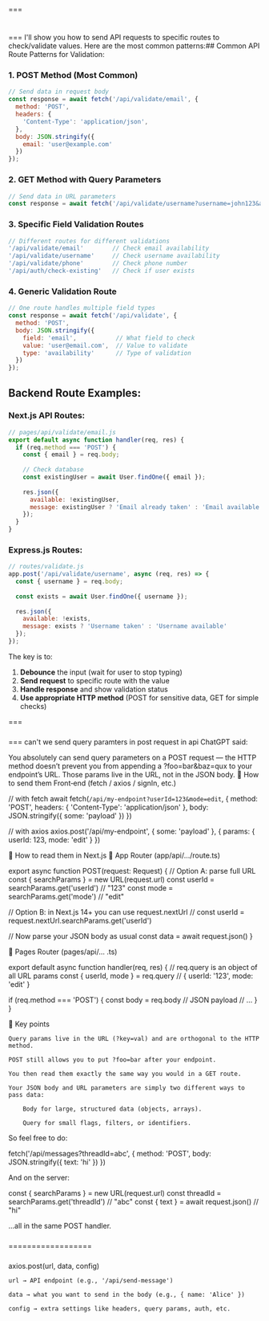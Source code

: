 ===
#
===
I'll show you how to send API requests to specific routes to check/validate values. Here are the most common patterns:## Common API Route Patterns for Validation:

### 1. **POST Method (Most Common)**
```javascript
// Send data in request body
const response = await fetch('/api/validate/email', {
  method: 'POST',
  headers: {
    'Content-Type': 'application/json',
  },
  body: JSON.stringify({
    email: 'user@example.com'
  })
});
```

### 2. **GET Method with Query Parameters**
```javascript
// Send data in URL parameters
const response = await fetch('/api/validate/username?username=john123&action=check');
```

### 3. **Specific Field Validation Routes**
```javascript
// Different routes for different validations
'/api/validate/email'        // Check email availability
'/api/validate/username'     // Check username availability
'/api/validate/phone'        // Check phone number
'/api/auth/check-existing'   // Check if user exists
```

### 4. **Generic Validation Route**
```javascript
// One route handles multiple field types
const response = await fetch('/api/validate', {
  method: 'POST',
  body: JSON.stringify({
    field: 'email',           // What field to check
    value: 'user@email.com',  // Value to validate
    type: 'availability'      // Type of validation
  })
});
```

## Backend Route Examples:

### Next.js API Routes:
```javascript
// pages/api/validate/email.js
export default async function handler(req, res) {
  if (req.method === 'POST') {
    const { email } = req.body;
    
    // Check database
    const existingUser = await User.findOne({ email });
    
    res.json({
      available: !existingUser,
      message: existingUser ? 'Email already taken' : 'Email available'
    });
  }
}
```

### Express.js Routes:
```javascript
// routes/validate.js
app.post('/api/validate/username', async (req, res) => {
  const { username } = req.body;
  
  const exists = await User.findOne({ username });
  
  res.json({
    available: !exists,
    message: exists ? 'Username taken' : 'Username available'
  });
});
```

The key is to:
1. **Debounce** the input (wait for user to stop typing)
2. **Send request** to specific route with the value
3. **Handle response** and show validation status
4. **Use appropriate HTTP method** (POST for sensitive data, GET for simple checks)





























===
#####
===
can't we send query paramters in post request in api
ChatGPT said:

You absolutely can send query parameters on a POST request — the HTTP method doesn’t prevent you from appending a ?foo=bar&baz=qux to your endpoint’s URL. Those params live in the URL, not in the JSON body.
🔹 How to send them
Front‑end (fetch / axios / signIn, etc.)

// with fetch
await fetch(`/api/my-endpoint?userId=123&mode=edit`, {
  method: 'POST',
  headers: { 'Content-Type': 'application/json' },
  body: JSON.stringify({ some: 'payload' })
})

// with axios
axios.post('/api/my-endpoint', { some: 'payload' }, {
  params: { userId: 123, mode: 'edit' }
})

🔹 How to read them in Next.js
📍 App Router (app/api/.../route.ts)

export async function POST(request: Request) {
  // Option A: parse full URL
  const { searchParams } = new URL(request.url)
  const userId = searchParams.get('userId')      // "123"
  const mode   = searchParams.get('mode')        // "edit"

  // Option B: in Next.js 14+ you can use request.nextUrl
  // const userId = request.nextUrl.searchParams.get('userId')

  // Now parse your JSON body as usual
  const data = await request.json()
}

📍 Pages Router (pages/api/... .ts)

export default async function handler(req, res) {
  // req.query is an object of all URL params
  const { userId, mode } = req.query  // { userId: '123', mode: 'edit' }

  if (req.method === 'POST') {
    const body = req.body  // JSON payload
    // …
  }
}

🧠 Key points

    Query params live in the URL (?key=val) and are orthogonal to the HTTP method.

    POST still allows you to put ?foo=bar after your endpoint.

    You then read them exactly the same way you would in a GET route.

    Your JSON body and URL parameters are simply two different ways to pass data:

        Body for large, structured data (objects, arrays).

        Query for small flags, filters, or identifiers.

So feel free to do:

fetch('/api/messages?threadId=abc', { method: 'POST', body: JSON.stringify({ text: 'hi' }) })

And on the server:

const { searchParams } = new URL(request.url)
const threadId = searchParams.get('threadId') // "abc"
const { text }     = await request.json()    // "hi"

…all in the same POST handler.

















































###
==================
###
axios.post(url, data, config)

    url → API endpoint (e.g., '/api/send-message')

    data → what you want to send in the body (e.g., { name: 'Alice' })

    config → extra settings like headers, query params, auth, etc.
















